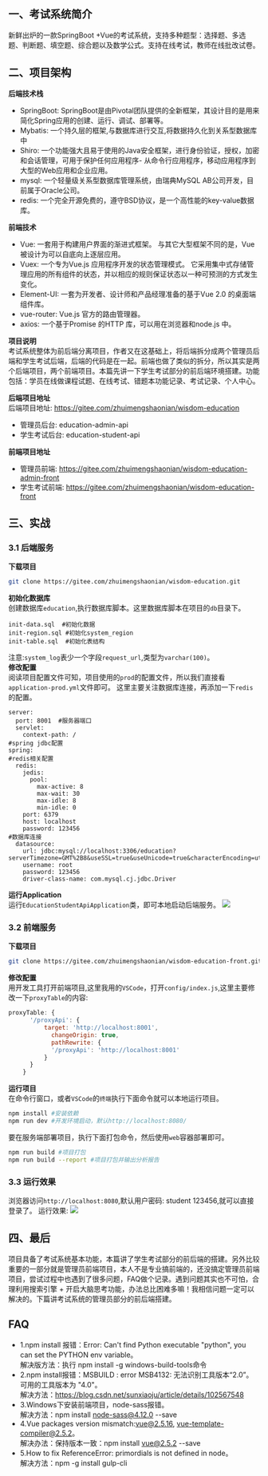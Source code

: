 ## 一、考试系统简介
新鲜出炉的一款SpringBoot +Vue的考试系统，支持多种题型：选择题、多选题、判断题、填空题、综合题以及数学公式。支持在线考试，教师在线批改试卷。
## 二、项目架构
**后端技术栈**
- SpringBoot: SpringBoot是由Pivotal团队提供的全新框架，其设计目的是用来简化Spring应用的创建、运行、调试、部署等。
- Mybatis: 一个持久层的框架,与数据库进行交互,将数据持久化到关系型数据库中
- Shiro: 一个功能强大且易于使用的Java安全框架，进行身份验证，授权，加密和会话管理，可用于保护任何应用程序- 从命令行应用程序，移动应用程序到大型的Web应用和企业应用。
- mysql: 一个轻量级关系型数据库管理系统，由瑞典MySQL AB公司开发，目前属于Oracle公司。
- redis: 一个完全开源免费的，遵守BSD协议，是一个高性能的key-value数据库。

**前端技术**
- Vue: 一套用于构建用户界面的渐进式框架。 与其它大型框架不同的是，Vue 被设计为可以自底向上逐层应用。
- Vuex: 一个专为Vue.js 应用程序开发的状态管理模式。 它采用集中式存储管理应用的所有组件的状态，并以相应的规则保证状态以一种可预测的方式发生变化。
- Element-UI: 一套为开发者、设计师和产品经理准备的基于Vue 2.0 的桌面端组件库。
- vue-router: Vue.js 官方的路由管理器。
- axios: 一个基于Promise 的HTTP 库，可以用在浏览器和node.js 中。

**项目说明**</br>
考试系统整体为前后端分离项目，作者又在这基础上，将后端拆分成两个管理员后端和学生考试后端，后端的代码是在一起。前端也做了类似的拆分，所以其实是两个后端项目，两个前端项目。本篇先讲一下学生考试部分的前后端环境搭建。功能包括：学员在线做课程试题、在线考试、错题本功能记录、考试记录、个人中心。

**后端项目地址**</br>
后端项目地址: https://gitee.com/zhuimengshaonian/wisdom-education
- 管理员后台: education-admin-api
- 学生考试后台: education-student-api

**前端项目地址**</br>
- 管理员前端: https://gitee.com/zhuimengshaonian/wisdom-education-admin-front
- 学生考试前端: https://gitee.com/zhuimengshaonian/wisdom-education-front
## 三、实战
### 3.1 后端服务
**下载项目**</br>
```bash
git clone https://gitee.com/zhuimengshaonian/wisdom-education.git
```
**初始化数据库**</br>
创建数据库`education`,执行数据库脚本。这里数据库脚本在项目的`db`目录下。
```
init-data.sql  #初始化数据
init-region.sql #初始化system_region
init-table.sql  #初始化表结构
```
注意:`system_log`表少一个字段`request_url`,类型为`varchar(100)`。</br>
**修改配置**</br>
阅读项目配置文件可知，项目使用的`prod`的配置文件，所以我们直接看`application-prod.yml`文件即可。
这里主要关注数据库连接，再添加一下`redis`的配置。
```properties
server:
  port: 8001  #服务器端口
  servlet:
    context-path: /
#spring jdbc配置
spring:
#redis相关配置
  redis:
    jedis:
      pool:
        max-active: 8
        max-wait: 30
        max-idle: 8
        min-idle: 0
    port: 6379
    host: localhost
    password: 123456
#数据库连接
  datasource:
    url: jdbc:mysql://localhost:3306/education?serverTimezone=GMT%2B8&useSSL=true&useUnicode=true&characterEncoding=utf8
    username: root
    password: 123456
    driver-class-name: com.mysql.cj.jdbc.Driver
```

**运行Application**</br>
运行`EducationStudentApiApplication`类，即可本地启动后端服务。
![](https://imgkr.cn-bj.ufileos.com/3016f473-878b-45f8-b945-bb870e66ef1d.png)

### 3.2 前端服务
**下载项目**</br>
```bash
git clone https://gitee.com/zhuimengshaonian/wisdom-education-front.git
```
**修改配置**</br>
用开发工具打开前端项目,这里我用的`VSCode`，打开`config/index.js`,这里主要修改一下`proxyTable`的内容:
```js
proxyTable: {
      '/proxyApi': {
          target: 'http://localhost:8001',
            changeOrigin: true,
            pathRewrite: {
            '/proxyApi': 'http://localhost:8001'
          }
      }
    }
```
**运行项目**</br>
在命令行窗口，或者`VSCode`的`终端`执行下面命令就可以本地运行项目。
```bash
npm install #安装依赖
npm run dev #开发环境启动，默认http://localhost:8080/
```
要在服务端部署项目，执行下面打包命令，然后使用`web`容器部署即可。
```bash
npm run build #项目打包
npm run build --report #项目打包并输出分析报告
```
### 3.3 运行效果
浏览器访问`http://localhost:8080`,默认用户密码: student 123456,就可以直接登录了。
运行效果:
![](https://imgkr.cn-bj.ufileos.com/14c79c11-478e-4d20-bc09-d17f3efff257.png)

## 四、最后
项目具备了考试系统基本功能，本篇讲了学生考试部分的前后端的搭建。另外比较重要的一部分就是管理员前端项目，本人不是专业搞前端的，还没搞定管理员前端项目，尝试过程中也遇到了很多问题，FAQ做个记录。遇到问题其实也不可怕，合理利用搜索引擎 + 开启大脑思考功能，办法总比困难多嘛！我相信问题一定可以解决的。下篇讲考试系统的管理员部分的前后端搭建。

## FAQ
- 1.npm install 报错：Error: Can't find Python executable "python", you can set the PYTHON env variable。<br/> 
解决版方法：执行 npm install -g windows-build-tools命令
- 2.npm install报错：MSBUILD : error MSB4132: 无法识别工具版本“2.0”。可用的工具版本为 "4.0"。<br/> 
解决方法：https://blog.csdn.net/sunxiaoju/article/details/102567548
- 3.Windows下安装前端项目，node-sass报错。<br/> 
解决方法：npm install node-sass@4.12.0 --save
- 4.Vue packages version mismatch:vue@2.5.16, vue-template-compiler@2.5.2。<br/> 
解决办法：保持版本一致：npm install vue@2.5.2 --save
- 5.How to fix ReferenceError: primordials is not defined in node。<br/> 
解决方法：npm -g install gulp-cli
